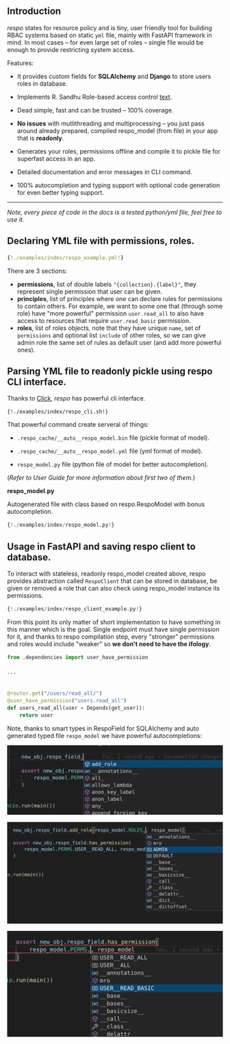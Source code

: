 ## Introduction

_respo_ states for resource policy and is tiny, user friendly tool for building RBAC systems based on static `yml` file, mainly with FastAPI framework in mind. In most cases – for even large set of roles – single file would be enough to provide restricting system access.

Features:

- It provides custom fields for **SQLAlchemy** and **Django** to store users roles in database.

- Implements R. Sandhu Role-based access control [text](https://profsandhu.com/articles/advcom/adv_comp_rbac.pdf).

- Dead simple, fast and can be trusted – 100% coverage.

- **No issues** with mutlithreading and multiprocessing – you just pass around already prepared, compiled respo_model (from file) in your app that is **readonly**.

- Generates your roles, permissions offline and compile it to pickle file for superfast access in an app.

- Detailed documentation and error messages in CLI command.

- 100% autocompletion and typing support with optional code generation for even better typing support.

---

_Note, every piece of code in the docs is a tested python/yml file, feel free to use it._

## Declaring YML file with permissions, roles.

```yml
{!./examples/index/respo_example.yml!}
```

There are 3 sections:

- **permissions**, list of double labels `"{collection}.{label}"`, they represent single permission that user can be given.
- **principles**, list of principles where one can declare rules for permissions to contain others. For example, we want to some one that (through some role) have "more powerful" permission `user.read_all` to also have access to resources that require `user.read_basic` permission.
- **roles**, list of roles objects, note that they have unique `name`, set of `permissions` and optional list `include` of other roles, so we can give admin role the same set of rules as default user (and add more powerful ones).

## Parsing YML file to readonly pickle using respo CLI interface.

Thanks to [Click](https://click.palletsprojects.com/), _respo_ has powerful cli interface.

```console
{!./examples/index/respo_cli.sh!}
```

That powerful command create serveral of things:

- `.respo_cache/__auto__respo_model.bin` file (pickle format of model).

- `.respo_cache/__auto__respo_model.yml` file (yml format of model).

- `respo_model.py` file (python file of model for better autocompletion).

(_Refer to User Guide for more information about first two of them._)

**respo_model.py**

Autogenerated file with class based on respo.RespoModel with bonus autocompletion.

```python
{!./examples/index/respo_model.py!}
```

## Usage in FastAPI and saving respo client to database.

To interact with stateless, readonly respo_model created above, respo provides abstraction called `RespoClient` that can be stored in database, be given or removed a role that can also check using respo_model instance its permissions.

```python
{!./examples/index/respo_client_example.py!}
```

From this point its only matter of short implementation to have something in this manner which is the goal. Single endpoint must have single permission for it, and thanks to respo compilation step, every "stronger" permissions and roles would include "weaker" so **we don't need to have the ifology**.

```python
from .dependencies import user_have_permission

...


@router.get("/users/read_all/")
@user_have_permission("users.read_all")
def users_read_all(user = Depends(get_user)):
    return user

```

Note, thanks to smart types in RespoField for SQLAlchemy and auto generated typed file `respo_model` we have powerful autocompletions:

![autocompletion-respo-client](./images/000_autocompletion_respo_client.jpg)

![autocompletion-respo-client](./images/001_autocompletion_respo_client.jpg)

![autocompletion-respo-client](./images/002_autocompletion_respo_client.jpg)

<br>
<br>
<br>
